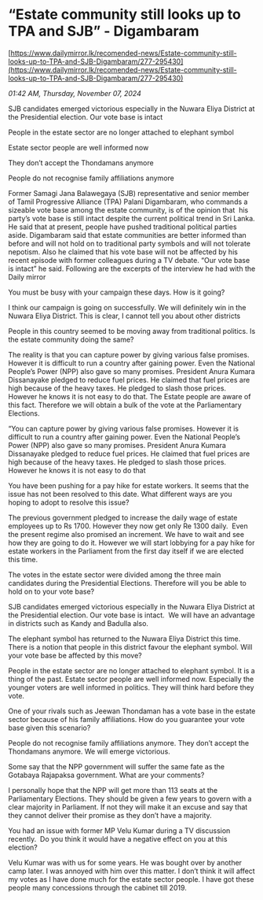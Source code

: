 # “Estate community still looks up to TPA and SJB” - Digambaram

[https://www.dailymirror.lk/recomended-news/Estate-community-still-looks-up-to-TPA-and-SJB-Digambaram/277-295430](https://www.dailymirror.lk/recomended-news/Estate-community-still-looks-up-to-TPA-and-SJB-Digambaram/277-295430)

*01:42 AM, Thursday, November 07, 2024*

SJB candidates emerged victorious especially in the Nuwara Eliya District at the Presidential election. Our vote base is intact

People in the estate sector are no longer attached to elephant symbol

Estate sector people are well informed now

They don’t accept the Thondamans anymore

People do not recognise family affiliations anymore

Former Samagi Jana Balawegaya (SJB) representative and senior member of Tamil Progressive Alliance (TPA) Palani Digambaram, who commands a sizeable vote base among the estate community, is of the opinion that  his party’s vote base is still intact despite the current political trend in Sri Lanka. He said that at present, people have pushed traditional political parties aside. Digambaram said that estate communities are better informed than before and will not hold on to traditional party symbols and will not tolerate nepotism. Also he claimed that his vote base will not be affected by his recent episode with former colleagues during a TV debate. “Our vote base is intact” he said. Following are the excerpts of the interview he had with the Daily mirror

You must be busy with your campaign these days. How is it going?

I think our campaign is going on successfully. We will definitely win in the Nuwara Eliya District. This is clear, I cannot tell you about other districts

People in this country seemed to be moving away from traditional politics. Is the estate community doing the same?

The reality is that you can capture power by giving various false promises. However it is difficult to run a country after gaining power. Even the National People’s Power (NPP) also gave so many promises. President Anura Kumara Dissanayake pledged to reduce fuel prices. He claimed that fuel prices are high because of the heavy taxes. He pledged to slash those prices. However he knows it is not easy to do that. The Estate people are aware of this fact. Therefore we will obtain a bulk of the vote at the Parliamentary Elections.

“You can capture power by giving various false promises. However it is difficult to run a country after gaining power. Even the National People’s Power (NPP) also gave so many promises. President Anura Kumara Dissanayake pledged to reduce fuel prices. He claimed that fuel prices are high because of the heavy taxes. He pledged to slash those prices. However he knows it is not easy to do that

You have been pushing for a pay hike for estate workers. It seems that the issue has not been resolved to this date. What different ways are you hoping to adopt to resolve this issue?

The previous government pledged to increase the daily wage of estate employees up to Rs 1700. However they now get only Re 1300 daily.  Even the present regime also promised an increment. We have to wait and see how they are going to do it. However we will start lobbying for a pay hike for estate workers in the Parliament from the first day itself if we are elected this time.

The votes in the estate sector were divided among the three main candidates during the Presidential Elections. Therefore will you be able to hold on to your vote base?

SJB candidates emerged victorious especially in the Nuwara Eliya District at the Presidential election. Our vote base is intact.  We will have an advantage in districts such as Kandy and Badulla also.

The elephant symbol has returned to the Nuwara Eliya District this time. There is a notion that people in this district favour the elephant symbol. Will your vote base be affected by this move?

People in the estate sector are no longer attached to elephant symbol. It is a thing of the past. Estate sector people are well informed now. Especially the younger voters are well informed in politics. They will think hard before they vote.

One of your rivals such as Jeewan Thondaman has a vote base in the estate sector because of his family affiliations. How do you guarantee your vote base given this scenario?

People do not recognise family affiliations anymore. They don’t accept the Thondamans anymore. We will emerge victorious.

Some say that the NPP government will suffer the same fate as the Gotabaya Rajapaksa government. What are your comments?

I personally hope that the NPP will get more than 113 seats at the Parliamentary Elections. They should be given a few years to govern with a clear majority in Parliament. If not they will make it an excuse and say that they cannot deliver their promise as they don’t have a majority.

You had an issue with former MP Velu Kumar during a TV discussion recently.  Do you think it would have a negative effect on you at this election?

Velu Kumar was with us for some years. He was bought over by another camp later. I was annoyed with him over this matter. I don’t think it will affect my votes as I have done much for the estate sector people. I have got these people many concessions through the cabinet till 2019.


